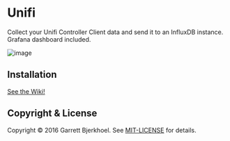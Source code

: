 # Unifi

Collect your Unifi Controller Client data and send it to an InfluxDB instance. Grafana dashboard included.

![image](https://raw.githubusercontent.com/davidnewhall/unifi/master/grafana-unifi-dashboard.png)

## Installation

[See the Wiki!](https://github.com/davidnewhall/unifi-poller/wiki/Installation)

## Copyright & License
Copyright © 2016 Garrett Bjerkhoel. See [MIT-LICENSE](MIT-LICENSE) for details.
